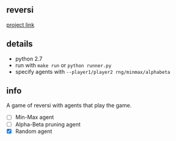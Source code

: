 reversi
-------

[project link](http://cs.lth.se/eda132-applied-artificial-intelligence/programming-assignments/search/)

## details
 - python 2.7
 - run with `make run` or `python runner.py`
 - specify agents with `--player1/player2 rng/minmax/alphabeta`

## info
A game of reversi with agents that play the game.

 - [ ] Min-Max agent
 - [ ] Alpha-Beta pruning agent
 - [x] Random agent
